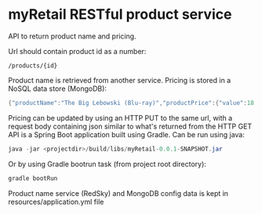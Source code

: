 # myRetail RESTful product service

API to return product name and pricing.

Url should contain product id as a number:
```
/products/{id}
```
Product name is retrieved from another service.  Pricing is stored in a NoSQL data store (MongoDB):
```groovy
{"productName":"The Big Lebowski (Blu-ray)","productPrice":{"value":18.99,"currency":"USD"}}
```
Pricing can be updated by using an HTTP PUT to the same url, with a request body containing json similar to what's returned from the HTTP GET
API is a Spring Boot application built using Gradle.  Can be run using java:
```java
java -jar <projectdir>/build/libs/myRetail-0.0.1-SNAPSHOT.jar
```
Or by using Gradle bootrun task (from project root directory):
```groovy
gradle bootRun
```
Product name service (RedSky) and MongoDB config data is kept in resources/application.yml file